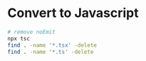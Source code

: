 # Convert to Javascript
```sh
# remove noEmit
npx tsc
find . -name '*.tsx' -delete
find . -name '*.ts' -delete
```